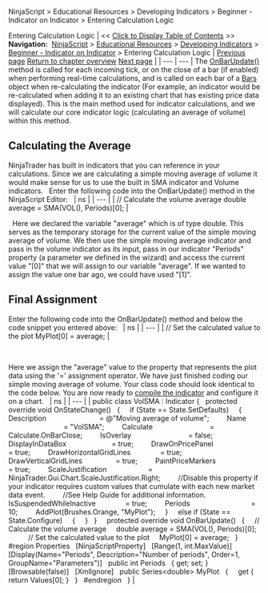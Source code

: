 ﻿
NinjaScript \> Educational Resources \> Developing Indicators \> Beginner \- Indicator on Indicator \> Entering Calculation Logic

Entering Calculation Logic
| \<\< [Click to Display Table of Contents](entering_calculation_logic2.md) \>\> **Navigation:**     [NinjaScript](ninjascript-1.md) \> [Educational Resources](educational_resources-1.md) \> [Developing Indicators](developing_indicators-1.md) \> [Beginner \- Indicator on Indicator](beginner_-_indicator_on_indica-1.md) \> Entering Calculation Logic | [Previous page](set_up5-1.md) [Return to chapter overview](beginner_-_indicator_on_indica-1.md) [Next page](compiling2-1.md) |
| --- | --- |
The [OnBarUpdate()](onbarupdate-1.md) method is called for each incoming tick, or on the close of a bar (if enabled) when performing real\-time calculations, and is called on each bar of a [Bars](bars-1.md) object when re\-calculating the indicator (For example, an indicator would be re\-calculated when adding it to an existing chart that has existing price data displayed). This is the main method used for indicator calculations, and we will calculate our core indicator logic (calculating an average of volume) within this method.
 
## Calculating the Average
NinjaTrader has built in indicators that you can reference in your calculations. Since we are calculating a simple moving average of volume it would make sense for us to use the built in SMA indicator and Volume indicators.
 
Enter the following code into the OnBarUpdate() method in the NinjaScript Editor:
 
| ns |
| --- |
| // Calculate the volume average double average \= SMA(VOL(), Periods)\[0]; |

 
Here we declared the variable "average" which is of type double. This serves as the temporary storage for the current value of the simple moving average of volume. We then use the simple moving average indicator and pass in the volume indicator as its input, pass in our indicator "Periods" property (a parameter we defined in the wizard) and access the current value "\[0]" that we will assign to our variable "average". If we wanted to assign the value one bar ago, we could have used "\[1]".
 
## Final Assignment
Enter the following code into the OnBarUpdate() method and below the code snippet you entered above: 
 
| ns |
| --- |
| // Set the calculated value to the plot MyPlot\[0] \= average; |

   

Here we assign the "average" value to the property that represents the plot data using the '\=' assignment operator. We have just finished coding our simple moving average of volume. Your class code should look identical to the code below. You are now ready to [compile the indicator](compiling2-1.md) and configure it on a chart.
 
| ns |
| --- |
| public class VolSMA : Indicator {    protected override void OnStateChange()    {      if (State \=\= State.SetDefaults)      {          Description                           \= @"Moving average of volume";          Name                                   \= "VolSMA";          Calculate                             \= Calculate.OnBarClose;          IsOverlay                             \= false;          DisplayInDataBox                       \= true;          DrawOnPricePanel                       \= true;          DrawHorizontalGridLines               \= true;          DrawVerticalGridLines                 \= true;          PaintPriceMarkers                     \= true;          ScaleJustification                     \= NinjaTrader.Gui.Chart.ScaleJustification.Right;          //Disable this property if your indicator requires custom values that cumulate with each new market data event.           //See Help Guide for additional information.          IsSuspendedWhileInactive               \= true;          Periods                               \= 10;          AddPlot(Brushes.Orange, "MyPlot");      }      else if (State \=\= State.Configure)      {      }    }      protected override void OnBarUpdate()    {      // Calculate the volume average      double average \= SMA(VOL(), Periods)\[0];             // Set the calculated value to the plot      MyPlot\[0] \= average;    }      \#region Properties    \[NinjaScriptProperty]    \[Range(1, int.MaxValue)]    \[Display(Name\="Periods", Description\="Number of periods", Order\=1, GroupName\="Parameters")]    public int Periods    { get; set; }      \[Browsable(false)]    \[XmlIgnore]    public Series\<double\> MyPlot    {      get { return Values\[0]; }    }    \#endregion   } |
